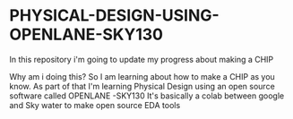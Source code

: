 # PHYSICAL-DESIGN-USING-OPENLANE-SKY130
In this repository i'm going to update my progress about making a CHIP

Why am i doing this?
So I am learning about how to make a CHIP as you know.
As part of that I'm learning Physical Design using an open source software called OPENLANE -SKY130
It's basically a colab between google and Sky water to make open source EDA tools

